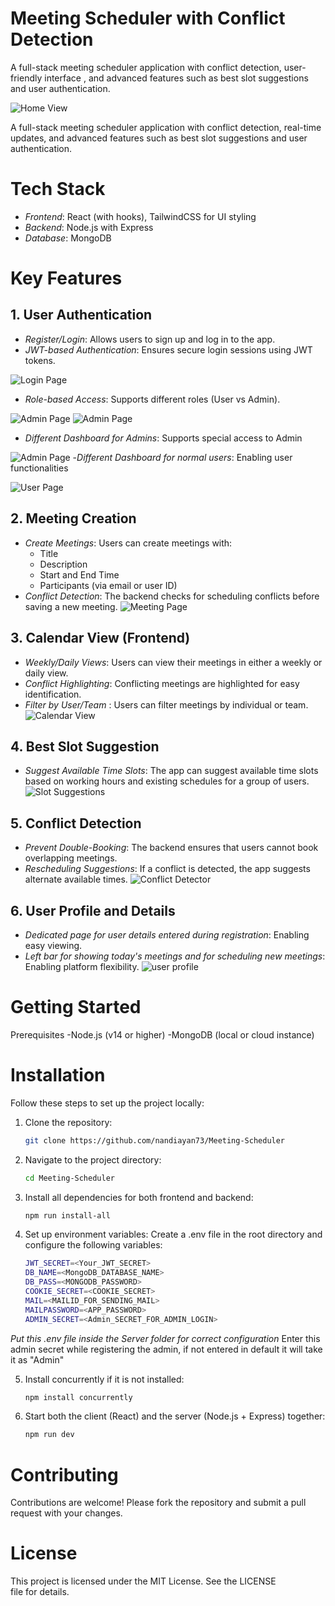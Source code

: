 # Meeting Scheduler with Conflict Detection
A full-stack meeting scheduler application with conflict detection, user-friendly interface , and advanced features such as best slot suggestions and user authentication.

![Home View](./assets/CalendarView.png)

A full-stack meeting scheduler application with conflict detection, real-time updates, and advanced features such as best slot suggestions and user authentication.

# Tech Stack

- *Frontend*: React (with hooks), TailwindCSS for UI styling
- *Backend*: Node.js with Express
- *Database*: MongoDB


# Key Features


## 1. User Authentication
- *Register/Login*: Allows users to sign up and log in to the app.
- *JWT-based Authentication*: Ensures secure login sessions using JWT tokens.

![Login Page](./assets/Login.jpg)
- *Role-based Access*: Supports different roles (User vs Admin).

![Admin Page](./assets/Admin_Signup.png)
![Admin Page](./assets/Admin_Signin.png)
- *Different Dashboard for Admins*: Supports special access to Admin

![Admin Page](./assets/AdminDashboard.png)
-*Different Dashboard for normal users*: Enabling user functionalities

![User Page](./assets/User%20Dashboard.png)

## 2. Meeting Creation
- *Create Meetings*: Users can create meetings with:
  - Title
  - Description
  - Start and End Time
  - Participants (via email or user ID)
- *Conflict Detection*: The backend checks for scheduling conflicts before saving a new meeting.
![Meeting Page](./assets/MeetingScheduling.png)


## 3. Calendar View (Frontend)
- *Weekly/Daily Views*: Users can view their meetings in either a weekly or daily view.
- *Conflict Highlighting*: Conflicting meetings are highlighted for easy identification.
- *Filter by User/Team* : Users can filter meetings by individual or team.
![Calendar View](./assets/CalendarView.png)


## 4. Best Slot Suggestion
- *Suggest Available Time Slots*: The app can suggest available time slots based on working hours and existing schedules for a group of users.
![Slot Suggestions](./assets/SlotSuggestions.jpg)


## 5. Conflict Detection
- *Prevent Double-Booking*: The backend ensures that users cannot book overlapping meetings.
- *Rescheduling Suggestions*: If a conflict is detected, the app suggests alternate available times.
![Conflict Detector](./assets/ConflictDetection.png)

## 6. User Profile and Details
- *Dedicated page for user details entered during registration*: Enabling easy viewing.
- *Left bar for showing today's meetings and for scheduling new meetings*: Enabling platform flexibility.
![user profile](./assets/Userprofile.png)
# Getting Started
Prerequisites
-Node.js (v14 or higher)
-MongoDB (local or cloud instance)

# Installation

Follow these steps to set up the project locally:

1. Clone the repository:
   ```bash
   git clone https://github.com/nandiayan73/Meeting-Scheduler

2. Navigate to the project directory:
    ```bash
    cd Meeting-Scheduler

3. Install all dependencies for both frontend and backend:
    ```bash
    npm run install-all

4. Set up environment variables: Create a .env file in the root directory and configure the following variables:
    ```bash
    JWT_SECRET=<Your_JWT_SECRET>
    DB_NAME=<MongoDB_DATABASE_NAME>
    DB_PASS=<MONGODB_PASSWORD>
    COOKIE_SECRET=<COOKIE_SECRET>
    MAIL=<MAILID_FOR_SENDING_MAIL>
    MAILPASSWORD=<APP_PASSWORD>
    ADMIN_SECRET=<Admin_SECRET_FOR_ADMIN_LOGIN>
*Put this .env file inside the Server folder for correct configuration*
Enter this admin secret while registering the admin, if not entered in default it will take it as "Admin" 

5. Install concurrently if it is not installed:
    ```bash
    npm install concurrently

6. Start both the client (React) and the server (Node.js + Express) together:
    ```bash
    npm run dev

# Contributing
Contributions are welcome! Please fork the repository and submit a pull request with your changes.

# License
This project is licensed under the MIT License. See the LICENSE file for details.
 
